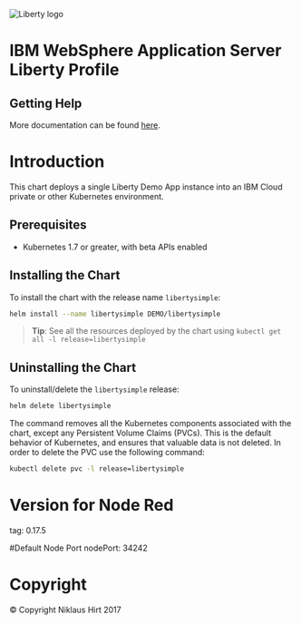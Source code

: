 ![Liberty logo](https://pbs.twimg.com/media/DFSr-oYXkAAuMWh.jpg)

# IBM WebSphere Application Server Liberty Profile


## Getting Help

More documentation can be found [here](https://developer.ibm.com/wasdev/websphere-liberty/).


# Introduction

This chart deploys a single Liberty Demo App instance into an IBM Cloud private or other Kubernetes environment.

## Prerequisites

- Kubernetes 1.7 or greater, with beta APIs enabled

## Installing the Chart

To install the chart with the release name `libertysimple`:

```sh
helm install --name libertysimple DEMO/libertysimple
```

> **Tip**: See all the resources deployed by the chart using `kubectl get all -l release=libertysimple`

## Uninstalling the Chart

To uninstall/delete the `libertysimple` release:

```sh
helm delete libertysimple
```

The command removes all the Kubernetes components associated with the chart, except any Persistent Volume Claims (PVCs).  This is the default behavior of Kubernetes, and ensures that valuable data is not deleted.  In order to delete the PVC use the following command:

```sh
kubectl delete pvc -l release=libertysimple
```
# Version  for Node Red
tag: 0.17.5

#Default Node Port
nodePort: 34242



# Copyright

© Copyright Niklaus Hirt 2017
